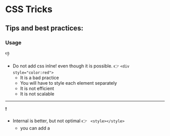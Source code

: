 # CSS Tricks 

## Tips and best practices:

### Usage

:-1:

* Do not add css inlne! even though it is possible. :point_right: ```<div style="color:red">```
    * It is a bad practice 
    * You will have to style each element separately
    * It is not efficient
    * It is not scalable

**************************

:exclamation:

* Internal is better, but not optimal :point_right: ```  <style></style> ```
    * you can add a <style> tag to the HTML where the elements will be styled, but it can only be used in one file
    * Which will make the the file larger

**************************

:thumbsup:

* External is the Best :point_right: ``` <link href="style.css"> ```
    * Keeps the styles separate from HTML
    * Improve readability and reusability


### Selector diagram:

![Selector Diagram](./readme/css_selector_diag.png)
